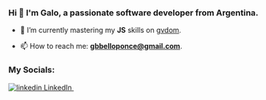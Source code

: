 ### Hi 👋 I'm Galo, a passionate software developer from Argentina.

- 🌱 I’m currently mastering my **JS** skills on [gvdom](https://github.com/galobponce/gvdom).

- 📫 How to reach me: **gbbelloponce@gmail.com**.

<h3 align="left">My Socials:</h3>
<p align="left">
  <a href="https://www.linkedin.com/in/galo-benjamin-bello-ponce-1957a620b/" target="blank">
    <img src="https://i.stack.imgur.com/gVE0j.png" alt="linkedin"> LinkedIn
  </a>
  &nbsp;
</p>

